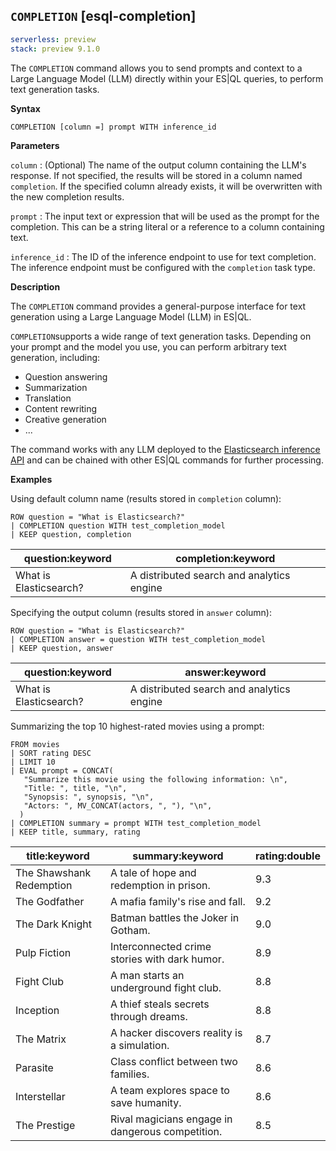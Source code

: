 ## `COMPLETION` [esql-completion]

```yaml {applies_to}
serverless: preview
stack: preview 9.1.0
```

The `COMPLETION` command allows you to send prompts and context to a Large Language Model (LLM) directly within your ES|QL queries, to perform text generation tasks.

**Syntax**

```esql
COMPLETION [column =] prompt WITH inference_id
```

**Parameters**

`column`
:   (Optional) The name of the output column containing the LLM's response.
    If not specified, the results will be stored in a column named `completion`.
    If the specified column already exists, it will be overwritten with the new completion results.

`prompt`
:   The input text or expression that will be used as the prompt for the completion.
    This can be a string literal or a reference to a column containing text.

`inference_id`
:   The ID of the inference endpoint to use for text completion.
    The inference endpoint must be configured with the `completion` task type.

**Description**

The `COMPLETION`  command provides a general-purpose interface for
text generation using a Large Language Model (LLM) in ES|QL.

`COMPLETION`supports a wide range of text generation tasks. Depending on your
prompt and the model you use, you can perform arbitrary text generation,
including:

- Question answering
- Summarization
- Translation
- Content rewriting
- Creative generation
- ...

The command works with any LLM deployed to
the [Elasticsearch inference API](https://www.elastic.co/docs/api/doc/elasticsearch/operation/operation-inference-put)
and can be chained with other ES|QL commands for further processing.

**Examples**

Using default column name (results stored in `completion` column):

```esql
ROW question = "What is Elasticsearch?"
| COMPLETION question WITH test_completion_model
| KEEP question, completion
```

| question:keyword       | completion:keyword                        |
|------------------------|-------------------------------------------|
| What is Elasticsearch? | A distributed search and analytics engine |

Specifying the output column (results stored in `answer` column):

```esql
ROW question = "What is Elasticsearch?"
| COMPLETION answer = question WITH test_completion_model
| KEEP question, answer
```

| question:keyword | answer:keyword |
| --- | --- |
| What is Elasticsearch? | A distributed search and analytics engine |

Summarizing the top 10 highest-rated movies using a prompt:

```esql
FROM movies
| SORT rating DESC
| LIMIT 10
| EVAL prompt = CONCAT(
   "Summarize this movie using the following information: \n",
   "Title: ", title, "\n",
   "Synopsis: ", synopsis, "\n",
   "Actors: ", MV_CONCAT(actors, ", "), "\n",
  )
| COMPLETION summary = prompt WITH test_completion_model
| KEEP title, summary, rating
```


| title:keyword | summary:keyword | rating:double |
| --- | --- | --- |
| The Shawshank Redemption | A tale of hope and redemption in prison. | 9.3 |
| The Godfather | A mafia family's rise and fall. | 9.2 |
| The Dark Knight | Batman battles the Joker in Gotham. | 9.0 |
| Pulp Fiction | Interconnected crime stories with dark humor. | 8.9 |
| Fight Club | A man starts an underground fight club. | 8.8 |
| Inception | A thief steals secrets through dreams. | 8.8 |
| The Matrix | A hacker discovers reality is a simulation. | 8.7 |
| Parasite | Class conflict between two families. | 8.6 |
| Interstellar | A team explores space to save humanity. | 8.6 |
| The Prestige | Rival magicians engage in dangerous competition. | 8.5 |
